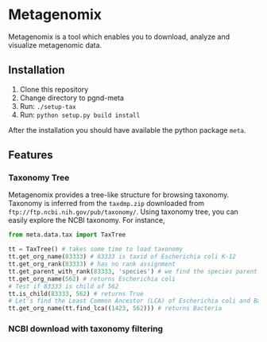 # Metagenomix

Metagenomix is a tool which enables you to download, analyze and visualize metagenomic data.

## Installation
1. Clone this repository
2. Change directory to pgnd-meta
3. Run: `./setup-tax`
4. Run: `python setup.py build install`

After the installation you should have available the python package `meta`.

## Features
### Taxonomy Tree
Metagenomix provides a tree-like structure for browsing taxonomy. Taxonomy is inferred from the `taxdmp.zip` downloaded from `ftp://ftp.ncbi.nih.gov/pub/taxonomy/`. 
Using taxonomy tree, you can easily explore the NCBI taxonomy. For instance,

```python
from meta.data.tax import TaxTree

tt = TaxTree() # takes some time to load taxonomy
tt.get_org_name(83333) # 83333 is taxid of Escherichia coli K-12
tt.get_org_rank(83333) # has no rank assignment
tt.get_parent_with_rank(83333, 'species') # we find the species parent of this strain, returns 562
tt.get_org_name(562) # returns Escherichia coli
# Test if 83333 is child of 562
tt.is_child(83333, 562)	# returns True
# Let's find the Least Common Ancestor (LCA) of Escherichia coli and Bacillus subtilis
tt.get_org_name(tt.find_lca((1423, 562))) # returns Bacteria
```
### NCBI download with taxonomy filtering
